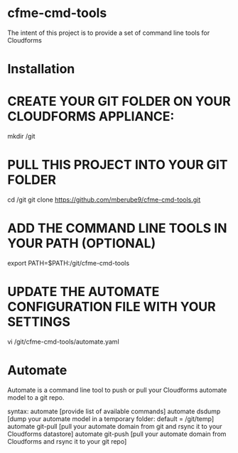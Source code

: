 cfme-cmd-tools
==============

The intent of this project is to provide a set of command line tools for Cloudforms


Installation
============

# CREATE YOUR GIT FOLDER ON YOUR CLOUDFORMS APPLIANCE:
mkdir /git

# PULL THIS PROJECT INTO YOUR GIT FOLDER
cd /git
git clone https://github.com/mberube9/cfme-cmd-tools.git

# ADD THE COMMAND LINE TOOLS IN YOUR PATH (OPTIONAL)
export PATH=$PATH:/git/cfme-cmd-tools

# UPDATE THE AUTOMATE CONFIGURATION FILE WITH YOUR SETTINGS
vi /git/cfme-cmd-tools/automate.yaml


Automate
========

Automate is a command line tool to push or pull your Cloudforms automate model to a git repo.  

syntax:
   automate  [provide list of available commands]
   automate dsdump  [dump your automate model in a temporary folder: default = /git/temp]
   automate git-pull  [pull your automate domain from git and rsync it to your Cloudforms datastore]
   automate git-push  [pull your automate domain from Cloudforms and rsync it to your git repo]
   



